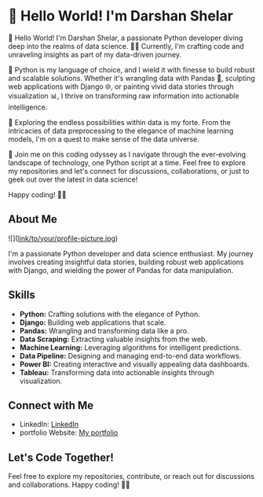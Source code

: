 # 👋 Hello World! I'm Darshan Shelar
👋 Hello World! I'm Darshan Shelar, a passionate Python developer diving deep into the realms of data science. 👨‍💻 Currently, I'm crafting code and unraveling insights as part of my data-driven journey.

🐍 Python is my language of choice, and I wield it with finesse to build robust and scalable solutions. Whether it's wrangling data with Pandas 🐼, sculpting web applications with Django 🌐, or painting vivid data stories through visualization 📊, I thrive on transforming raw information into actionable intelligence.

🔬 Exploring the endless possibilities within data is my forte. From the intricacies of data preprocessing to the elegance of machine learning models, I'm on a quest to make sense of the data universe.

🚀 Join me on this coding odyssey as I navigate through the ever-evolving landscape of technology, one Python script at a time. Feel free to explore my repositories and let's connect for discussions, collaborations, or just to geek out over the latest in data science!

Happy coding! 🚀✨

## About Me
![]([link/to/your/profile-picture.jpg](https://media.licdn.com/dms/image/D4D16AQG31AKIjCegvA/profile-displaybackgroundimage-shrink_350_1400/0/1702492634195?e=1712188800&v=beta&t=oTpH2fsFUZKO9N2ZxKbcb9KwotF38tr_QW9T5y0ZFe0
))

I'm a passionate Python developer and data science enthusiast. My journey involves creating insightful data stories, building robust web applications with Django, and wielding the power of Pandas for data manipulation.

## Skills

- **Python:** Crafting solutions with the elegance of Python.
- **Django:** Building web applications that scale.
- **Pandas:** Wrangling and transforming data like a pro.
- **Data Scraping:** Extracting valuable insights from the web.
- **Machine Learning:** Leveraging algorithms for intelligent predictions.
- **Data Pipeline:** Designing and managing end-to-end data workflows.
- **Power BI:** Creating interactive and visually appealing data dashboards.
- **Tableau:** Transforming data into actionable insights through visualization.



## Connect with Me

- LinkedIn: [LinkedIn](https://www.linkedin.com/in/darshan-shelar-591322215/)
- portfolio Website: [My portfolio](https://darshanshelar96k.github.io/portfolio/)

## Let's Code Together!

Feel free to explore my repositories, contribute, or reach out for discussions and collaborations. Happy coding! 🚀✨
     
